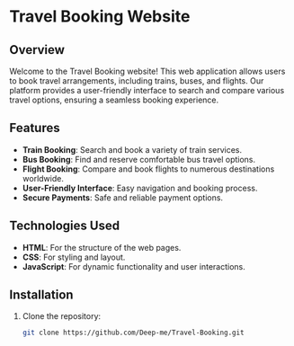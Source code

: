 # Travel Booking Website

## Overview

Welcome to the Travel Booking website! This web application allows users to book travel arrangements, including trains, buses, and flights. Our platform provides a user-friendly interface to search and compare various travel options, ensuring a seamless booking experience.

## Features

- **Train Booking**: Search and book a variety of train services.
- **Bus Booking**: Find and reserve comfortable bus travel options.
- **Flight Booking**: Compare and book flights to numerous destinations worldwide.
- **User-Friendly Interface**: Easy navigation and booking process.
- **Secure Payments**: Safe and reliable payment options.

## Technologies Used

- **HTML**: For the structure of the web pages.
- **CSS**: For styling and layout.
- **JavaScript**: For dynamic functionality and user interactions.

## Installation

1. Clone the repository:
   ```bash
   git clone https://github.com/Deep-me/Travel-Booking.git
